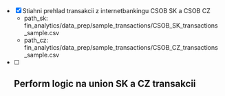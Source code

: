 - [x] Stiahni prehlad transakcii z internetbankingu CSOB SK a CSOB CZ
  - path_sk: fin_analytics/data_prep/sample_transactions/CSOB_SK_transactions_sample.csv
  - path_cz: fin_analytics/data_prep/sample_transactions/CSOB_CZ_transactions_sample.csv
- [ ] Perform logic na union SK a CZ transakcii
  - 